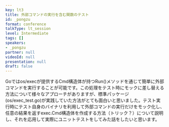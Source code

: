 ```yaml
---
key: lt3
title: 外部コマンドの実行を含む関数のテスト
id: _pongzu
format: conference
talkType: lt_session
level: Intermediate
tags: []
speakers:
- _pongzu
partner: null
videoId: null
presentation: null
draft: false
---
```

Goではos/execが提供するCmd構造体が持つRun()メソッドを通じて簡単に外部コマンドを実行することが可能です。この処理をテスト時にモックに差し替える方法について様々なアプローチがありますが、標準パッケージ(os/exec_test.go)が実践していた方法がとても面白いと思いました。テスト実行時にテスト自身のバイナリを利用して外部コマンドの実行だけをモック化し、任意の結果を返すexec.Cmd構造体を作成する方法（トリック？）について説明し、それを応用して実際にユニットテストをしてみた話をしたいと思います。